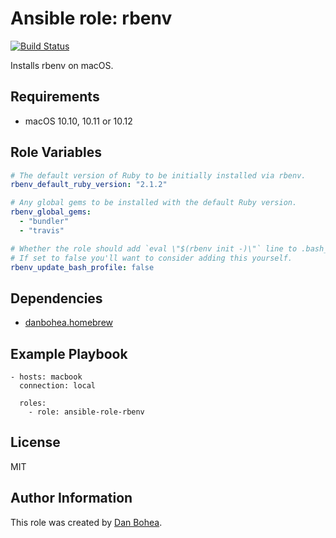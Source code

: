 # Ansible role: rbenv

[![Build Status](https://travis-ci.org/danbohea/ansible-role-rbenv.svg?branch=master)](https://travis-ci.org/danbohea/ansible-role-rbenv)

Installs rbenv on macOS.


## Requirements

- macOS 10.10, 10.11 or 10.12


## Role Variables

```YAML
# The default version of Ruby to be initially installed via rbenv.
rbenv_default_ruby_version: "2.1.2"

# Any global gems to be installed with the default Ruby version.
rbenv_global_gems:
  - "bundler"
  - "travis"

# Whether the role should add `eval \"$(rbenv init -)\"` line to .bash_profile.
# If set to false you'll want to consider adding this yourself.
rbenv_update_bash_profile: false
```


## Dependencies

- [danbohea.homebrew](https://galaxy.ansible.com/danbohea/homebrew)


## Example Playbook

```
- hosts: macbook
  connection: local

  roles:
    - role: ansible-role-rbenv
```


## License

MIT


## Author Information

This role was created by [Dan Bohea](https://bohea.uk).
